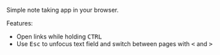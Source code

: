 Simple note taking app in your browser.

Features:

- Open links while holding <kbd>CTRL</kbd>
- Use <kbd>Esc</kbd> to unfocus text field and switch between pages with <kbd>&lt;</kbd> and <kbd>&gt;</kbd>
